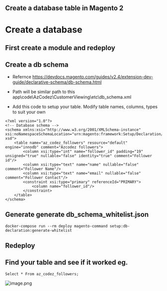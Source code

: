 ## Create a database table in Magento 2

# Create a database

## First create a module and redeploy

## Create a db schema

*   Refernce <https://devdocs.magento.com/guides/v2.4/extension-dev-guide/declarative-schema/db-schema.html>

*   Path will be similar path to this
    app\code\AzCodez\CustomerViewing\etc\db\_schema.xml

*   Add this code to setup your table. Modify table names, columns, types to suit your own

<!---->

    <?xml version="1.0"?>
    <!-- Database schema -->
    <schema xmlns:xsi="http://www.w3.org/2001/XMLSchema-instance" xsi:noNamespaceSchemaLocation="urn:magento:framework:Setup/Declaration/Schema/etc/schema. xsd">
        <table name="az_codez_followers" resource="default" engine="innodb" comment="Azcodez followers">
            <column xsi:type="int" name="follower_id" padding="19" unsigned="true" nullable="false" identity="true" comment="Follower id"/>
            <column xsi:type="text" name="name" nullable="false" comment="Follower Name"/>
            <column xsi:type="text" name="email" nullable="false" comment="Follower Contact"/>
            <constraint xsi:type="primary" referenceId="PRIMARY">
                <column name="follower_id"/>
            </constraint>
        </table>
    </schema>

## Generate  generate db\_schema\_whitelist.json

    docker-compose run --rm deploy magento-command setup:db-declaration:generate-whitelist

## Redeploy

## Find your table and see if it worked eg.

    Select * From az_codez_followers;

![image.png](https://cdn.hashnode.com/res/hashnode/image/upload/v1646408394493/fzvAB2a3I.png)